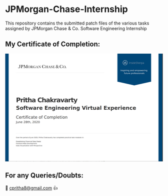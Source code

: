 # JPMorgan-Chase-Internship
This repository contains the submitted patch files of the various tasks assigned by JPMorgan Chase &amp; Co. Software Engineering Internship

## My Certificate of Completion:

![Certificate](https://github.com/PrithaChakravarty/JPMorgan-Chase-Internship/blob/master/Screenshot.png)

## For any Queries/Doubts:
📧 cpritha8@gmail.com 👍

